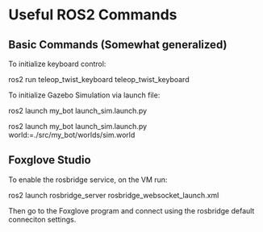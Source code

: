 # Useful ROS2 Commands

## Basic Commands (Somewhat generalized)

To initialize keyboard control:

ros2 run teleop_twist_keyboard teleop_twist_keyboard

To initialize Gazebo Simulation via launch file:

ros2 launch my_bot launch_sim.launch.py

ros2 launch my_bot launch_sim.launch.py world:=./src/my_bot/worlds/sim.world

## Foxglove Studio

To enable the rosbridge service, on the VM run:

ros2 launch rosbridge_server rosbridge_websocket_launch.xml

Then go to the Foxglove program and connect using the rosbridge default conneciton settings.
